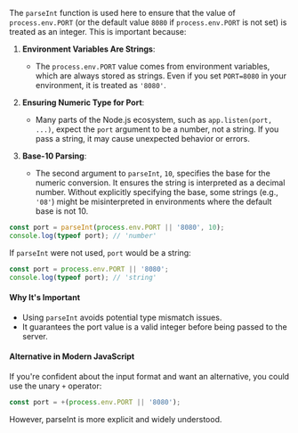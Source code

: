 The `parseInt` function is used here to ensure that the value of `process.env.PORT` (or the default value `8080` if `process.env.PORT` is not set) is treated as an integer. This is important because:

1. **Environment Variables Are Strings**:

    - The `process.env.PORT` value comes from environment variables, which are always stored as strings. Even if you set `PORT=8080` in your environment, it is treated as `'8080'`.

2. **Ensuring Numeric Type for Port**:

     - Many parts of the Node.js ecosystem, such as `app.listen(port, ...)`, expect the `port` argument to be a number, not a string. If you pass a string, it may cause unexpected behavior or errors.

3. **Base-10 Parsing**:

    - The second argument to `parseInt`, `10`, specifies the base for the numeric conversion. It ensures the string is interpreted as a decimal number. Without explicitly specifying the base, some strings (e.g., `'08'`) might be misinterpreted in environments where the default base is not 10.


```javascript
const port = parseInt(process.env.PORT || '8080', 10);
console.log(typeof port); // 'number'
```
If `parseInt` were not used, `port` would be a string:

```javascript
const port = process.env.PORT || '8080';
console.log(typeof port); // 'string'
```

#### Why It's Important
- Using `parseInt` avoids potential type mismatch issues.
- It guarantees the port value is a valid integer before being passed to the server.

#### Alternative in Modern JavaScript
If you're confident about the input format and want an alternative, you could use the unary `+` operator:

```javascript
const port = +(process.env.PORT || '8080');
```
However, parseInt is more explicit and widely understood.